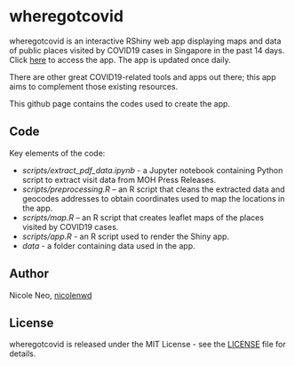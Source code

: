 # wheregotcovid
wheregotcovid is an interactive RShiny web app displaying maps and data of public places visited by COVID19 cases in Singapore in the past 14 days. Click [here](https://wheregotcovid.herokuapp.com) to access the app. The app is updated once daily.

There are other great COVID19-related tools and apps out there; this app aims to complement those existing resources.

This github page contains the codes used to create the app.

## Code
Key elements of the code:
- *scripts/extract_pdf_data.ipynb* - a Jupyter notebook containing Python script to extract visit data from MOH Press Releases.
- *scripts/preprocessing.R* – an R script that cleans the extracted data and geocodes addresses to obtain coordinates used to map the locations in the app. 
- *scripts/map.R* – an R script that creates leaflet maps of the places visited by COVID19 cases.
- *scripts/app.R* - an R script used to render the Shiny app.
- *data* - a folder containing data used in the app.

## Author
Nicole Neo, [nicolenwd](https://github.com/nicolenwd)

## License
wheregotcovid is released under the MIT License - see the [LICENSE](LICENSE) file for details.

